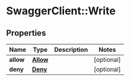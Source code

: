 # SwaggerClient::Write

## Properties
Name | Type | Description | Notes
------------ | ------------- | ------------- | -------------
**allow** | [**Allow**](Allow.md) |  | [optional] 
**deny** | [**Deny**](Deny.md) |  | [optional] 


